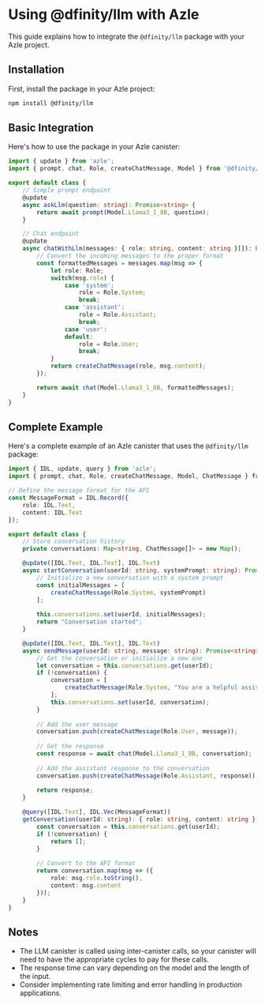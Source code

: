 # Using @dfinity/llm with Azle

This guide explains how to integrate the `@dfinity/llm` package with your Azle project.

## Installation

First, install the package in your Azle project:

```bash
npm install @dfinity/llm
```

## Basic Integration

Here's how to use the package in your Azle canister:

```typescript
import { update } from 'azle';
import { prompt, chat, Role, createChatMessage, Model } from '@dfinity/llm';

export default class {
    // Simple prompt endpoint
    @update
    async askLlm(question: string): Promise<string> {
        return await prompt(Model.Llama3_1_8B, question);
    }

    // Chat endpoint
    @update
    async chatWithLlm(messages: { role: string, content: string }[]): Promise<string> {
        // Convert the incoming messages to the proper format
        const formattedMessages = messages.map(msg => {
            let role: Role;
            switch(msg.role) {
                case 'system':
                    role = Role.System;
                    break;
                case 'assistant':
                    role = Role.Assistant;
                    break;
                case 'user':
                default:
                    role = Role.User;
                    break;
            }
            return createChatMessage(role, msg.content);
        });

        return await chat(Model.Llama3_1_8B, formattedMessages);
    }
}
```

## Complete Example

Here's a complete example of an Azle canister that uses the `@dfinity/llm` package:

```typescript
import { IDL, update, query } from 'azle';
import { prompt, chat, Role, createChatMessage, Model, ChatMessage } from '@dfinity/llm';

// Define the message format for the API
const MessageFormat = IDL.Record({
    role: IDL.Text,
    content: IDL.Text
});

export default class {
    // Store conversation history
    private conversations: Map<string, ChatMessage[]> = new Map();

    @update([IDL.Text, IDL.Text], IDL.Text)
    async startConversation(userId: string, systemPrompt: string): Promise<string> {
        // Initialize a new conversation with a system prompt
        const initialMessages = [
            createChatMessage(Role.System, systemPrompt)
        ];
        
        this.conversations.set(userId, initialMessages);
        return "Conversation started";
    }

    @update([IDL.Text, IDL.Text], IDL.Text)
    async sendMessage(userId: string, message: string): Promise<string> {
        // Get the conversation or initialize a new one
        let conversation = this.conversations.get(userId);
        if (!conversation) {
            conversation = [
                createChatMessage(Role.System, "You are a helpful assistant.")
            ];
            this.conversations.set(userId, conversation);
        }
        
        // Add the user message
        conversation.push(createChatMessage(Role.User, message));
        
        // Get the response
        const response = await chat(Model.Llama3_1_8B, conversation);
        
        // Add the assistant response to the conversation
        conversation.push(createChatMessage(Role.Assistant, response));
        
        return response;
    }

    @query([IDL.Text], IDL.Vec(MessageFormat))
    getConversation(userId: string): { role: string, content: string }[] {
        const conversation = this.conversations.get(userId);
        if (!conversation) {
            return [];
        }
        
        // Convert to the API format
        return conversation.map(msg => ({
            role: msg.role.toString(),
            content: msg.content
        }));
    }
}
```

## Notes

- The LLM canister is called using inter-canister calls, so your canister will need to have the appropriate cycles to pay for these calls.
- The response time can vary depending on the model and the length of the input.
- Consider implementing rate limiting and error handling in production applications. 
